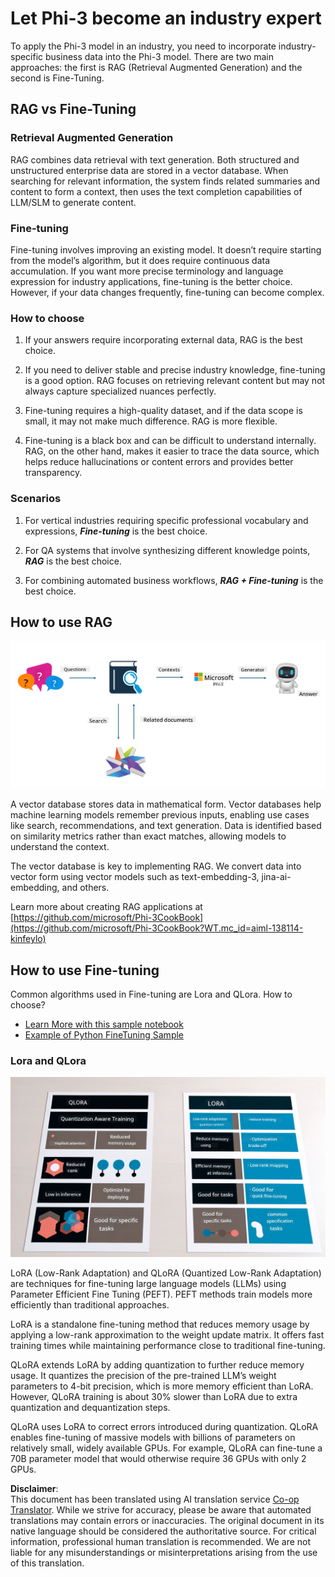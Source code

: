 <!--
CO_OP_TRANSLATOR_METADATA:
{
  "original_hash": "743d7e9cb9c4e8ea642d77bee657a7fa",
  "translation_date": "2025-07-17T09:50:39+00:00",
  "source_file": "md/03.FineTuning/LetPhi3gotoIndustriy.md",
  "language_code": "en"
}
-->
# **Let Phi-3 become an industry expert**

To apply the Phi-3 model in an industry, you need to incorporate industry-specific business data into the Phi-3 model. There are two main approaches: the first is RAG (Retrieval Augmented Generation) and the second is Fine-Tuning.

## **RAG vs Fine-Tuning**

### **Retrieval Augmented Generation**

RAG combines data retrieval with text generation. Both structured and unstructured enterprise data are stored in a vector database. When searching for relevant information, the system finds related summaries and content to form a context, then uses the text completion capabilities of LLM/SLM to generate content.

### **Fine-tuning**

Fine-tuning involves improving an existing model. It doesn’t require starting from the model’s algorithm, but it does require continuous data accumulation. If you want more precise terminology and language expression for industry applications, fine-tuning is the better choice. However, if your data changes frequently, fine-tuning can become complex.

### **How to choose**

1. If your answers require incorporating external data, RAG is the best choice.

2. If you need to deliver stable and precise industry knowledge, fine-tuning is a good option. RAG focuses on retrieving relevant content but may not always capture specialized nuances perfectly.

3. Fine-tuning requires a high-quality dataset, and if the data scope is small, it may not make much difference. RAG is more flexible.

4. Fine-tuning is a black box and can be difficult to understand internally. RAG, on the other hand, makes it easier to trace the data source, which helps reduce hallucinations or content errors and provides better transparency.

### **Scenarios**

1. For vertical industries requiring specific professional vocabulary and expressions, ***Fine-tuning*** is the best choice.

2. For QA systems that involve synthesizing different knowledge points, ***RAG*** is the best choice.

3. For combining automated business workflows, ***RAG + Fine-tuning*** is the best choice.

## **How to use RAG**

![rag](../../../../translated_images/rag.2014adc59e6f6007bafac13e800a6cbc3e297fbb9903efe20a93129bd13987e9.en.png)

A vector database stores data in mathematical form. Vector databases help machine learning models remember previous inputs, enabling use cases like search, recommendations, and text generation. Data is identified based on similarity metrics rather than exact matches, allowing models to understand the context.

The vector database is key to implementing RAG. We convert data into vector form using vector models such as text-embedding-3, jina-ai-embedding, and others.

Learn more about creating RAG applications at [https://github.com/microsoft/Phi-3CookBook](https://github.com/microsoft/Phi-3CookBook?WT.mc_id=aiml-138114-kinfeylo)

## **How to use Fine-tuning**

Common algorithms used in Fine-tuning are Lora and QLora. How to choose?
- [Learn More with this sample notebook](../../../../code/04.Finetuning/Phi_3_Inference_Finetuning.ipynb)
- [Example of Python FineTuning Sample](../../../../code/04.Finetuning/FineTrainingScript.py)

### **Lora and QLora**

![lora](../../../../translated_images/qlora.e6446c988ee04ca08807488bb7d9e2c0ea7ef4af9d000fc6d13032b4ac2de18d.en.png)

LoRA (Low-Rank Adaptation) and QLoRA (Quantized Low-Rank Adaptation) are techniques for fine-tuning large language models (LLMs) using Parameter Efficient Fine Tuning (PEFT). PEFT methods train models more efficiently than traditional approaches.

LoRA is a standalone fine-tuning method that reduces memory usage by applying a low-rank approximation to the weight update matrix. It offers fast training times while maintaining performance close to traditional fine-tuning.

QLoRA extends LoRA by adding quantization to further reduce memory usage. It quantizes the precision of the pre-trained LLM’s weight parameters to 4-bit precision, which is more memory efficient than LoRA. However, QLoRA training is about 30% slower than LoRA due to extra quantization and dequantization steps.

QLoRA uses LoRA to correct errors introduced during quantization. QLoRA enables fine-tuning of massive models with billions of parameters on relatively small, widely available GPUs. For example, QLoRA can fine-tune a 70B parameter model that would otherwise require 36 GPUs with only 2 GPUs.

**Disclaimer**:  
This document has been translated using AI translation service [Co-op Translator](https://github.com/Azure/co-op-translator). While we strive for accuracy, please be aware that automated translations may contain errors or inaccuracies. The original document in its native language should be considered the authoritative source. For critical information, professional human translation is recommended. We are not liable for any misunderstandings or misinterpretations arising from the use of this translation.